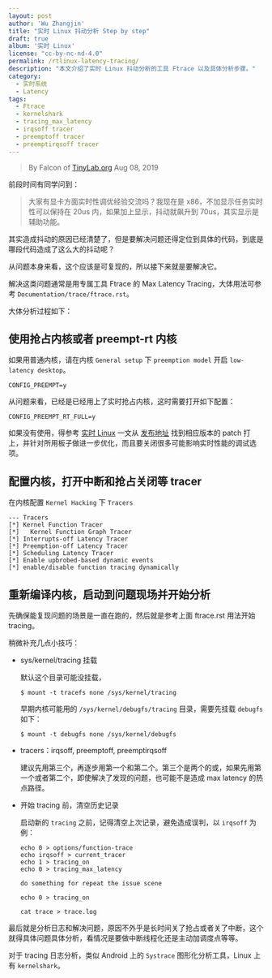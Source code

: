 ```yaml
---
layout: post
author: 'Wu Zhangjin'
title: "实时 Linux 抖动分析 Step by step"
draft: true
album: '实时 Linux'
license: "cc-by-nc-nd-4.0"
permalink: /rtlinux-latency-tracing/
description: "本文介绍了实时 Linux 抖动分析的工具 Ftrace 以及具体分析步骤。"
category:
  - 实时系统
  - Latency
tags:
  - Ftrace
  - kernelshark
  - tracing_max_latency
  - irqsoff tracer
  - preemptoff tracer
  - preemptirqsoff tracer
---
```


> By Falcon of [TinyLab.org][1]
> Aug 08, 2019

前段时间有同学问到：

> 大家有显卡方面实时性调优经验交流吗？我现在是 x86，不加显示任务实时性可以保持在 20us 内，如果加上显示，抖动就飙升到 70us，其实显示是辅助功能。

其实造成抖动的原因已经清楚了，但是要解决问题还得定位到具体的代码，到底是哪段代码造成了这么大的抖动呢？

从问题本身来看，这个应该是可复现的，所以接下来就是要解决它。

解决这类问题通常是用专属工具 Ftrace 的 Max Latency Tracing，大体用法可参考 `Documentation/trace/ftrace.rst`。

大体分析过程如下：

## 使用抢占内核或者 preempt-rt 内核

如果用普通内核，请在内核 `General setup` 下 `preemption model` 开启 `low-latency desktop`。

    CONFIG_PREEMPT=y

从问题来看，已经是已经用上了实时抢占内核，这时需要打开如下配置：

    CONFIG_PREEMPT_RT_FULL=y

如果没有使用，得参考 [实时 Linux](/rtlinux) 一文从 [发布地址](https://cdn.kernel.org/pub/linux/kernel/projects/rt/) 找到相应版本的 patch 打上，并针对所用板子做进一步优化，而且要关闭很多可能影响实时性能的调试选项。

## 配置内核，打开中断和抢占关闭等 tracer

在内核配置 `Kernel Hacking` 下 `Tracers`

    --- Tracers
    [*] Kernel Function Tracer
    [*]   Kernel Function Graph Tracer
    [*] Interrupts-off Latency Tracer
    [*] Preemption-off Latency Tracer
    [*] Scheduling Latency Tracer
    [*] Enable upbrobed-based dynamic events
    [*] enable/disable function tracing dynamically

## 重新编译内核，启动到问题现场并开始分析

先确保能复现问题的场景是一直在跑的，然后就是参考上面 ftrace.rst 用法开始 tracing。

稍微补充几点小技巧：

- sys/kernel/tracing 挂载

  默认这个目录可能没挂载，

      $ mount -t tracefs none /sys/kernel/tracing

  早期内核可能用的 `/sys/kernel/debugfs/tracing` 目录，需要先挂载 `debugfs` 如下：

      $ mount -t debugfs none /sys/kernel/debugfs

- tracers：irqsoff, preemptoff, preemptirqsoff

  建议先用第三个，再逐步用第一个和第二个。第三个是两个的或，如果先用第一个或者第二个，即使解决了发现的问题，也可能不是造成 max latency 的热点路径。

- 开始 tracing 前，清空历史记录

  启动新的 `tracing` 之前，记得清空上次记录，避免造成误判，以 `irqsoff` 为例：

      echo 0 > options/function-trace
      echo irqsoff > current_tracer
      echo 1 > tracing_on
      echo 0 > tracing_max_latency

      do something for repeat the issue scene

      echo 0 > tracing_on

      cat trace > trace.log

最后就是分析日志和解决问题，原因不外乎是长时间关了抢占或者关了中断，这个就得具体问题具体分析，看情况是要做中断线程化还是主动加调度点等等。

对于 tracing 日志分析，类似 Android 上的 `Systrace` 图形化分析工具，Linux 上有 `kernelshark`。

[1]: http://tinylab.org
